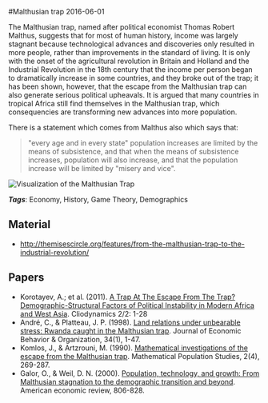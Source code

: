 
#Malthusian trap
2016-06-01

The Malthusian trap, named after political economist Thomas Robert Malthus, suggests that for most of human history, income was largely stagnant because technological advances and discoveries only resulted in more people, rather than improvements in the standard of living. It is only with the onset of the agricultural revolution in Britain and Holland and the Industrial Revolution in the 18th century that the income per person began to dramatically increase in some countries, and they broke out of the trap; it has been shown, however, that the escape from the Malthusian trap can also generate serious political upheavals. It is argued that many countries in tropical Africa still find themselves in the Malthusian trap, which consequencies are transforming new advances into more population.

There is a statement which comes from Malthus also which says that:
>"every age and in every state" population increases are limited by the means of subsistence, and that when the means of subsistence increases,
>population will also increase, and that the population increase will be limited by "misery and vice".

![Visualization of the Malthusian Trap](https://images.duckduckgo.com/iu/?u=http%3A%2F%2Fwww.spikeaerospace.com%2Fwp-content%2Fuploads%2F2013%2F10%2Fmalthusian-trap.png&f=1)

***Tags***: Economy, History, Game Theory, Demographics

## Material
* http://themisescircle.org/features/from-the-malthusian-trap-to-the-industrial-revolution/

## Papers
* Korotayev, A.; et al. (2011). [A Trap At The Escape From The Trap? Demographic-Structural Factors of Political Instability in Modern Africa and West Asia](https://escholarship.org/uc/item/79t737gt). Cliodynamics 2/2: 1-28
* André, C., & Platteau, J. P. (1998). [Land relations under unbearable stress: Rwanda caught in the Malthusian trap](https://utexas-ir.tdl.org/bitstream/handle/2152/5453/2744.pdf?sequence=1&isAllowed=y). Journal of Economic Behavior & Organization, 34(1), 1-47.
* Komlos, J., & Artzrouni, M. (1990). [Mathematical investigations of the escape from the Malthusian trap](https://epub.ub.uni-muenchen.de/3427/1/2.pdf). Mathematical Population Studies, 2(4), 269-287.
* Galor, O., & Weil, D. N. (2000). [Population, technology, and growth: From Malthusian stagnation to the demographic transition and beyond](http://piketty.pse.ens.fr/files/GalorWeil2000.pdf). American economic review, 806-828.


